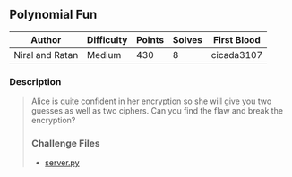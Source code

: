 ## Polynomial Fun

| Author          | Difficulty | Points | Solves | First Blood |
| --------------- | ---------- | ------ | ------ | ----------- |
| Niral and Ratan | Medium     | 430    | 8      | cicada3107  |

### Description

<blockquote>

Alice is quite confident in her encryption so she will give you two guesses as well as two ciphers. Can you find the flaw and break the encryption?

### Challenge Files

- [server.py](server.py)
